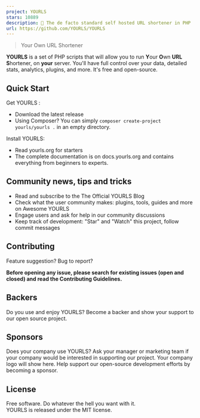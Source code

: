 ```yaml
---
project: YOURLS
stars: 10889
description: 🔗 The de facto standard self hosted URL shortener in PHP
url: https://github.com/YOURLS/YOURLS
---
```


> Your Own URL Shortener

**YOURLS** is a set of PHP scripts that will allow you to run **Y**our **O**wn **URL** **S**hortener, on **your** server. You'll have full control over your data, detailed stats, analytics, plugins, and more. It's free and open-source.

Quick Start
-----------

Get YOURLS :

-   Download the latest release
-   Using Composer? You can simply `composer create-project yourls/yourls .` in an empty directory.

Install YOURLS:

-   Read yourls.org for starters
-   The complete documentation is on docs.yourls.org and contains everything from beginners to experts.

Community news, tips and tricks
-------------------------------

-   Read and subscribe to the The Official YOURLS Blog
-   Check what the user community makes: plugins, tools, guides and more on Awesome YOURLS
-   Engage users and ask for help in our community discussions
-   Keep track of development: "Star" and "Watch" this project, follow commit messages

Contributing
------------

Feature suggestion? Bug to report?

**Before opening any issue, please search for existing issues (open and closed) and read the Contributing Guidelines.**

Backers
-------

Do you use and enjoy YOURLS? Become a backer and show your support to our open source project.

Sponsors
--------

Does your company use YOURLS? Ask your manager or marketing team if your company would be interested in supporting our project. Your company logo will show here. Help support our open-source development efforts by becoming a sponsor.

License
-------

Free software. Do whatever the hell you want with it.  
YOURLS is released under the MIT license.

